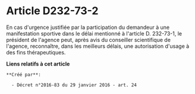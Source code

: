 # Article D232-73-2

En cas d'urgence justifiée par la participation du demandeur à une manifestation sportive dans le délai mentionné à l'article
D. 232-73-1, le président de l'agence peut, après avis du conseiller scientifique de l'agence, reconnaître, dans les
meilleurs délais, une autorisation d'usage à des fins thérapeutiques.

**Liens relatifs à cet article**

	**Créé par**:

	  - Décret n°2016-83 du 29 janvier 2016 - art. 24
